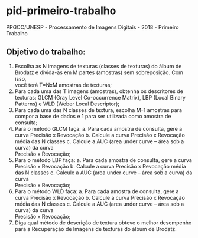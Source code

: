 # pid-primeiro-trabalho
PPGCC/UNESP - Processamento de Imagens Digitais - 2018 - Primeiro Trabalho


## Objetivo do trabalho:

1) Escolha	as	N imagens	de	texturas (classes	de	texturas)	do	álbum	de	
Brodatz e	divida-as em	M partes (amostras) sem	sobreposição.	Com	isso,	
você	terá	T=NxM	amostras	de		texturas;
2) Para	cada	uma	das	T	imagens (amostras),	obtenha	os	descritores	de	
texturas: GLCM	(Gray	Level	Co-occurrence	Matrix),	LBP	(Local	Binary	
Patterns) e	WLD	(Weber	Local	Descriptor);
3) Para	cada	uma	das	N	classes	de	textura,	escolha	M-1	amostras	para	
compor	a	base	de	dados	e	1	para ser	utilizada	como	amostra	de	consulta;
4) Para	o	método	GLCM	faça:
a. Para	cada	amostra	de		consulta,	gere	a	curva	Precisão	x	Revocação
b. Calcule	a	curva	Precisão	x	Revocação	média das	N	classes
c. Calcule	a	AUC	(area	under	curve	– área	sob	a	curva)	da	curva	
Precisão	x	Revocação;
5) Para	o	método	LBP	faça:
a. Para	cada	amostra	de		consulta,	gere	a	curva	Precisão	x	Revocação
b. Calcule	a	curva	Precisão	x	Revocação	média das	N	classes
c. Calcule	a	AUC	(area	under	curve	– área	sob	a	curva)	da	curva	
Precisão	x	Revocação;
6) Para	o	método	WLD faça:
a. Para	cada	amostra	de		consulta,	gere	a	curva	Precisão	x	Revocação
b. Calcule	a	curva	Precisão	x	Revocação	média das	N	classes
c. Calcule	a	AUC	(area	under	curve	– área	sob	a	curva)	da	curva	
Precisão	x	Revocação;
7) Diga qual	método	de	descrição	de	textura	obteve	o	melhor	desempenho	
para	a	Recuperação	de	Imagens de	texturas	do	álbum	de	Brodatz.
